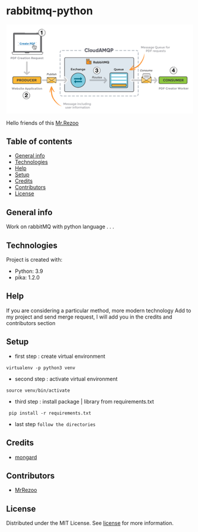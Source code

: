 # rabbitmq-python

![python](assets/rabbitmq-beginners-updated.png)

Hello friends of this [Mr.Rezoo](https://www.linkedin.com/in/reza-mobaraki/)

## Table of contents

* [General info](#General-info)
* [Technologies](#Technologies)
* [Help](#Help)
* [Setup](#Setup)
* [Credits](#credits)
* [Contributors](#Contributors)
* [License](#license)

## General info

Work on rabbitMQ with python language . . .

## Technologies

Project is created with:

* Python: 3.9
* pika: 1.2.0

## Help

If you are considering a particular method, more modern technology Add to my
project and send merge request, I will add you in the credits and contributors
section

## Setup

* first step : create virtual environment

```shell
virtualenv -p python3 venv 
```

* second step : activate virtual environment

```shell
source venv/bin/activate  
```

* third step : install package | library from requirements.txt

```shell
 pip install -r requirements.txt
```
* last step `follow the directories`

## Credits

* [mongard](https://www.mongard.ir/courses/rabbitmq/episode/352/rabbitmq-more/)

## Contributors

* [MrRezoo](https://github.com/MrRezoo)

## License

Distributed under the MIT License. See [license](LICENSE) for more information.
